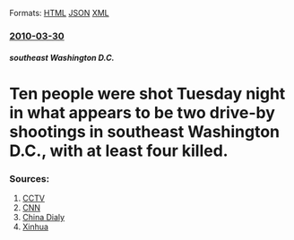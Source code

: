 
Formats: [HTML](/news/2010/03/30/ten-people-were-shot-tuesday-night-in-what-appears-to-be-two-drive-by-shootings-in-southeast-washington-d-c-with-at-least-four-killed.html)  [JSON](/news/2010/03/30/ten-people-were-shot-tuesday-night-in-what-appears-to-be-two-drive-by-shootings-in-southeast-washington-d-c-with-at-least-four-killed.json)  [XML](/news/2010/03/30/ten-people-were-shot-tuesday-night-in-what-appears-to-be-two-drive-by-shootings-in-southeast-washington-d-c-with-at-least-four-killed.xml)  

### [2010-03-30](/news/2010/03/30/index.md)

##### southeast Washington D.C.
# Ten people were shot Tuesday night in what appears to be two drive-by shootings in southeast Washington D.C., with at least four killed. 




### Sources:

1. [CCTV](http://english.cctv.com/20100331/102687.shtml)
2. [CNN](http://www.cnn.com/2010/CRIME/03/31/dc.shootings/index.html?hpt=T2)
3. [China Dialy](http://www.chinadaily.com.cn/world/2010-03/31/content_9668270.htm)
4. [Xinhua](http://news.xinhuanet.com/english2010/world/2010-03/31/c_13232300.htm)
